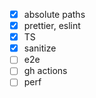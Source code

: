- [x] absolute paths
- [x] prettier, eslint
- [x] TS
- [x] sanitize
- [ ] e2e
- [ ] gh actions
- [ ] perf